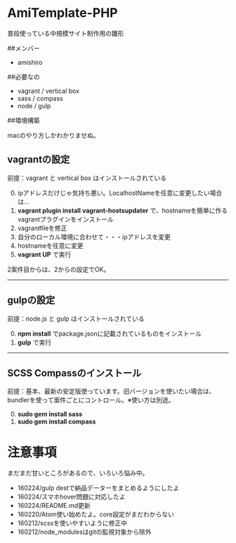 # AmiTemplate-PHP

普段使っている中規模サイト制作用の雛形

##メンバー

- amishiro


##必要なの

- vagrant / vertical box
- sass / compass
- node / gulp


##環境構築

macのやり方しかわかりませぬ。

## vagrantの設定

前提：vagrant と vertical box はインストールされている

0. ipアドレスだけじゃ気持ち悪い。LocalhostNameを任意に変更したい場合は…
  0. **vagrant plugin install vagrant-hostsupdater** で、hostnameを簡単に作るvagrantプラグインをインストール
0. vagrantfileを修正
  0. 自分のローカル環境に合わせて・・・ipアドレスを変更
  0. hostnameを任意に変更
0. **vagrant UP** で実行

2案件目からは、2からの設定でOK。

----

## gulpの設定

前提：node.js と gulp はインストールされている

0. **npm install** でpackage.jsonに記載されているものをインストール
0. **gulp** で実行

----

## SCSS Compassのインストール

前提：基本、最新の安定版使っています。旧バージョンを使いたい場合は、bundlerを使って案件ごとにコントロール。※使い方は別途。

0. **sudo gem install sass**
0. **sudo gem install compass**


# 注意事項

まだまだ甘いところがあるので、いろいろ悩み中。

- 160224/gulp destで納品データーをまとめるようにしたよ
- 160224/スマホhover問題に対応したよ
- 160224/README.md更新
- 160220/Atom使い始めたよ。core設定がまだわからない
- 160212/scssを使いやすいように修正中
- 160212/node_modulesはgitの監視対象から除外
